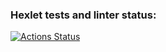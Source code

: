 ### Hexlet tests and linter status:
[![Actions Status](https://github.com/Oleg995/java-project-lvl4/workflows/hexlet-check/badge.svg)](https://github.com/Oleg995/java-project-lvl4/actions)